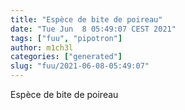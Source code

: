 ```yaml
---
title: "Espèce de bite de poireau"
date: "Tue Jun  8 05:49:07 CEST 2021"
tags: ["fuu", "pipotron"]
author: m1ch3l
categories: ["generated"]
slug: "fuu/2021-06-08-05:49:07"
---
```


Espèce de bite de poireau
